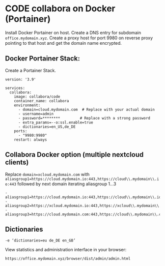 # CODE collabora on Docker (Portainer)

Install Docker Portainer on host. Create a DNS entry for subdomain `office.mydomain.xyz`. Create a proxy host for port 9980 on reverse proxy pointing to that host and get the domain name encrypted.

## Docker Portainer Stack:

Create a Portainer Stack.

```
version: '3.9'

services:
  collabora:
    image: collabora/code
    container_name: collabora
    environment:
      - domain=cloud.mydomain.com  # Replace with your actual domain
      - username=admin
      - password=********         # Replace with a strong password
      - extra_params=--o:ssl.enable=true
      - dictionaries=en_US,de_DE
    ports:
      - "9980:9980"
    restart: always
```

   

## Collabora Docker option (multiple nextcloud clients)

Replace `domain=xcloud.mydomain.com` with `aliasgroup1=https://cloud.mydomain.io:443,https://cloud\\.mydomain\\.io:443` followed by next domain iterating aliasgroup 1...3

```
- aliasgroup1=https://cloud.mydomain.io:443,https://cloud\\.mydomain\\.io:443
- aliasgroup2=https://xcloud.mydomain.io:443,https://xcloud\\.mydomain\\.io:443
- aliasgroup3=https://cloud.mydomain.com:443,https://cloud\\.mydomain\\.com:443
```

## Dictionaries

```
-e ‘dictionaries=eu de_DE en_GB’
```

View statistics and administration interface in your browser:

```
https://office.mydomain.xyz/browser/dist/admin/admin.html
```
